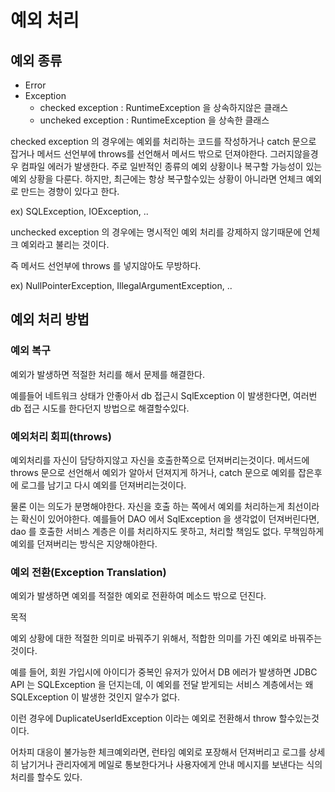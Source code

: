 # 예외 처리

## 예외 종류

- Error
- Exception
    - checked exception : RuntimeException 을 상속하지않은 클래스
    - uncheked exception : RuntimeException 을 상속한 클래스

checked exception 의 경우에는 예외를 처리하는 코드를 작성하거나 catch 문으로 잡거나 메서드 선언부에 throws를 선언해서 메서드 밖으로 던져야한다. 그러지않을경우 컴파일 에러가 발생한다. 주로 일반적인 종류의 예외 상황이나 복구할 가능성이 있는 예외 상황을 다룬다. 하지만, 최근에는 항상 복구할수있는 상황이 아니라면 언체크 예외로 만드는 경향이 있다고 한다.

ex) SQLException, IOException, ..

unchecked exception 의 경우에는 명시적인 예외 처리를 강제하지 않기때문에 언체크 예외라고 불리는 것이다.

즉 메서드 선언부에 throws 를 넣지않아도 무방하다.

ex) NullPointerException, IllegalArgumentException, ..

## 예외 처리 방법

### 예외 복구

예외가 발생하면 적절한 처리를 해서 문제를 해결한다.

예를들어 네트워크 상태가 안좋아서 db 접근시 SqlException 이 발생한다면, 여러번 db 접근 시도를 한다던지 방법으로 해결할수있다.

### 예외처리 회피(throws)

예외처리를 자신이 담당하지않고 자신을 호출한쪽으로 던져버리는것이다. 메서드에 throws 문으로 선언해서 예외가 알아서 던져지게 하거나, catch 문으로 예외를 잡은후에 로그를 남기고 다시 예외를 던져버리는것이다.

물론 이는 의도가 분명해야한다. 자신을 호출 하는 쪽에서 예외를 처리하는게 최선이라는 확신이 있어야한다. 예를들어 DAO 에서 SqlException 을 생각없이 던져버린다면, dao 를 호출한 서비스 계층은 이를 처리하지도 못하고, 처리할 책임도 없다. 무책임하게 예외를 던져버리는 방식은 지양해야한다.

### 예외 전환(Exception Translation)

예외가 발생하면 예외를 적절한 예외로 전환하여 메소드 밖으로 던진다.

목적

예외 상황에 대한 적절한 의미로 바꿔주기 위해서, 적합한 의미를 가진 예외로 바꿔주는 것이다.

예를 들어, 회원 가입시에 아이디가 중복인 유저가 있어서 DB 에러가 발생하면 JDBC API 는 SQLException 을 던지는데,  이 예외를 전달 받게되는 서비스 계층에서는 왜 SQLException 이 발생한 것인지 알수가 없다.

이런 경우에 DuplicateUserIdException 이라는 예외로 전환해서 throw 할수있는것이다.

어차피 대응이  불가능한 체크예외라면, 런타임 예외로 포장해서 던져버리고 로그를 상세히 남기거나 관리자에게 메일로 통보한다거나 사용자에게 안내 메시지를 보낸다는 식의 처리를 할수도 있다.